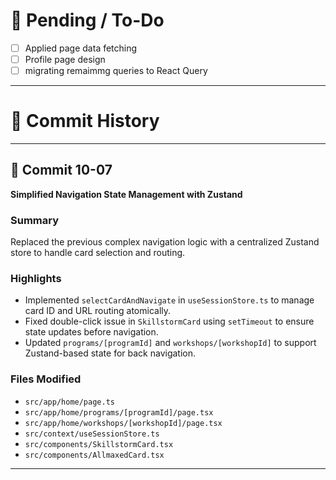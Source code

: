 # 🚧 Pending / To-Do

- [ ] Applied page data fetching
- [ ] Profile page design
- [ ] migrating remaimmg queries to React Query

---

# 📘 Commit History

---

## 🔖 Commit 10-07

**Simplified Navigation State Management with Zustand**

### Summary

Replaced the previous complex navigation logic with a centralized Zustand store to handle card selection and routing.

### Highlights

- Implemented `selectCardAndNavigate` in `useSessionStore.ts` to manage card ID and URL routing atomically.
- Fixed double-click issue in `SkillstormCard` using `setTimeout` to ensure state updates before navigation.
- Updated `programs/[programId]` and `workshops/[workshopId]` to support Zustand-based state for back navigation.

### Files Modified

- `src/app/home/page.ts`
- `src/app/home/programs/[programId]/page.tsx`
- `src/app/home/workshops/[workshopId]/page.tsx`
- `src/context/useSessionStore.ts`
- `src/components/SkillstormCard.tsx`
- `src/components/AllmaxedCard.tsx`

---
